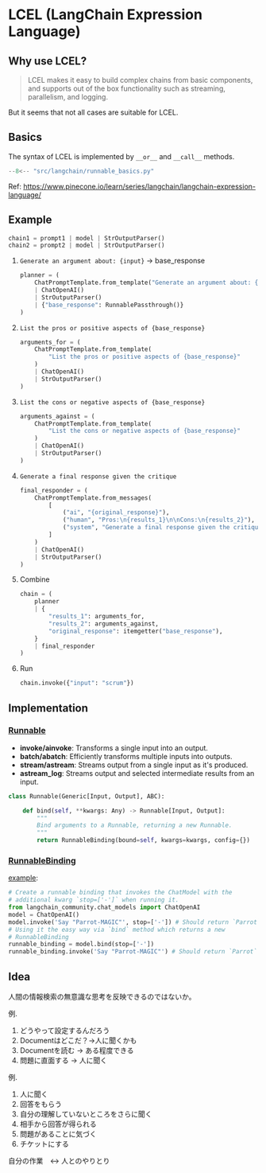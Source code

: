 # LCEL (LangChain Expression Language)

## Why use LCEL?

> LCEL makes it easy to build complex chains from basic components, and supports out of the box functionality such as streaming, parallelism, and logging.

But it seems that not all cases are suitable for LCEL.

## Basics

The syntax of LCEL is implemented by `__or__` and `__call__` methods.


```py
--8<-- "src/langchain/runnable_basics.py"
```

Ref: https://www.pinecone.io/learn/series/langchain/langchain-expression-language/

## Example

```py
chain1 = prompt1 | model | StrOutputParser()
chain2 = prompt2 | model | StrOutputParser()
```

1. `Generate an argument about: {input}` -> base_response
    ```py
    planner = (
        ChatPromptTemplate.from_template("Generate an argument about: {input}")
        | ChatOpenAI()
        | StrOutputParser()
        | {"base_response": RunnablePassthrough()}
    )
    ```
1. `List the pros or positive aspects of {base_response}`
    ```py
    arguments_for = (
        ChatPromptTemplate.from_template(
            "List the pros or positive aspects of {base_response}"
        )
        | ChatOpenAI()
        | StrOutputParser()
    )
    ```
1. `List the cons or negative aspects of {base_response}`
    ```py
    arguments_against = (
        ChatPromptTemplate.from_template(
            "List the cons or negative aspects of {base_response}"
        )
        | ChatOpenAI()
        | StrOutputParser()
    )
    ```
1. `Generate a final response given the critique`

    ```py
    final_responder = (
        ChatPromptTemplate.from_messages(
            [
                ("ai", "{original_response}"),
                ("human", "Pros:\n{results_1}\n\nCons:\n{results_2}"),
                ("system", "Generate a final response given the critique"),
            ]
        )
        | ChatOpenAI()
        | StrOutputParser()
    )
    ```
1. Combine

    ```py
    chain = (
        planner
        | {
            "results_1": arguments_for,
            "results_2": arguments_against,
            "original_response": itemgetter("base_response"),
        }
        | final_responder
    )
    ```

1. Run

    ```py
    chain.invoke({"input": "scrum"})
    ```

## Implementation

### [Runnable](https://github.com/langchain-ai/langchain/blob/ddaf9de169e629ab3c56a76b2228d7f67054ef04/libs/core/langchain_core/runnables/base.py#L103)

- **invoke/ainvoke**: Transforms a single input into an output.
- **batch/abatch**: Efficiently transforms multiple inputs into outputs.
- **stream/astream**: Streams output from a single input as it's produced.
- **astream_log**: Streams output and selected intermediate results from an input.

```py
class Runnable(Generic[Input, Output], ABC):
```

```py
    def bind(self, **kwargs: Any) -> Runnable[Input, Output]:
        """
        Bind arguments to a Runnable, returning a new Runnable.
        """
        return RunnableBinding(bound=self, kwargs=kwargs, config={})
```

### [RunnableBinding](https://github.com/langchain-ai/langchain/blob/ddaf9de169e629ab3c56a76b2228d7f67054ef04/libs/core/langchain_core/runnables/base.py#L4217)


[example](https://github.com/langchain-ai/langchain/blob/ddaf9de169e629ab3c56a76b2228d7f67054ef04/libs/core/langchain_core/runnables/base.py#L4237-L4251):

```py
# Create a runnable binding that invokes the ChatModel with the
# additional kwarg `stop=['-']` when running it.
from langchain_community.chat_models import ChatOpenAI
model = ChatOpenAI()
model.invoke('Say "Parrot-MAGIC"', stop=['-']) # Should return `Parrot`
# Using it the easy way via `bind` method which returns a new
# RunnableBinding
runnable_binding = model.bind(stop=['-'])
runnable_binding.invoke('Say "Parrot-MAGIC"') # Should return `Parrot`
```

## Idea

人間の情報検索の無意識な思考を反映できるのではないか。

例.
1. どうやって設定するんだろう
1. Documentはどこだ？→人に聞くかも
1. Documentを読む -> ある程度できる
1. 問題に直面する -> 人に聞く

例.
1. 人に聞く
1. 回答をもらう
1. 自分の理解していないところをさらに聞く
1. 相手から回答が得られる
1. 問題があることに気づく
1. チケットにする

自分の作業　↔ 人とのやりとり
